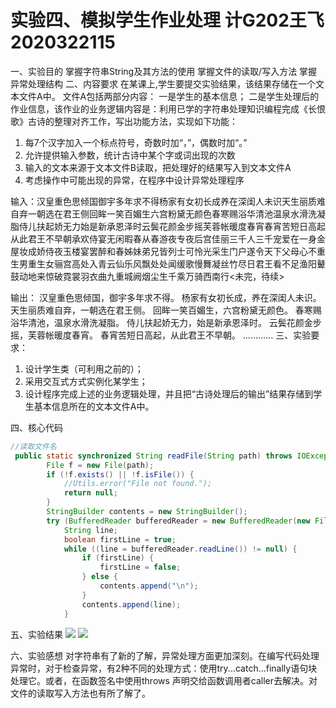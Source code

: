 # 实验四、模拟学生作业处理 计G202王飞2020322115

一、实验目的
掌握字符串String及其方法的使用
掌握文件的读取/写入方法
掌握异常处理结构
二、内容要求
在某课上,学生要提交实验结果，该结果存储在一个文本文件A中。
文件A包括两部分内容：
一是学生的基本信息；
二是学生处理后的作业信息，该作业的业务逻辑内容是：利用已学的字符串处理知识编程完成《长恨歌》古诗的整理对齐工作，写出功能方法，实现如下功能：

1.	每7个汉字加入一个标点符号，奇数时加“，”，偶数时加“。”
2.	允许提供输入参数，统计古诗中某个字或词出现的次数
3.	输入的文本来源于文本文件B读取，把处理好的结果写入到文本文件A
4.	考虑操作中可能出现的异常，在程序中设计异常处理程序

输入：汉皇重色思倾国御宇多年求不得杨家有女初长成养在深闺人未识天生丽质难自弃一朝选在君王侧回眸一笑百媚生六宫粉黛无颜色春寒赐浴华清池温泉水滑洗凝脂侍儿扶起娇无力始是新承恩泽时云鬓花颜金步摇芙蓉帐暖度春宵春宵苦短日高起从此君王不早朝承欢侍宴无闲暇春从春游夜专夜后宫佳丽三千人三千宠爱在一身金屋妆成娇侍夜玉楼宴罢醉和春姊妹弟兄皆列士可怜光采生门户遂令天下父母心不重生男重生女骊宫高处入青云仙乐风飘处处闻缓歌慢舞凝丝竹尽日君王看不足渔阳鼙鼓动地来惊破霓裳羽衣曲九重城阙烟尘生千乘万骑西南行<未完，待续>

输出：
汉皇重色思倾国，御宇多年求不得。
杨家有女初长成，养在深闺人未识。
天生丽质难自弃，一朝选在君王侧。
回眸一笑百媚生，六宫粉黛无颜色。
春寒赐浴华清池，温泉水滑洗凝脂。
侍儿扶起娇无力，始是新承恩泽时。
云鬓花颜金步摇，芙蓉帐暖度春宵。
春宵苦短日高起，从此君王不早朝。
…………
三、实验要求：
1.	设计学生类（可利用之前的）；
2.	采用交互式方式实例化某学生；
3.	设计程序完成上述的业务逻辑处理，并且把“古诗处理后的输出”结果存储到学生基本信息所在的文本文件A中。

四、核心代码
```Java
//读取文件名
 public static synchronized String readFile(String path) throws IOException {
        File f = new File(path);
        if (!f.exists() || !f.isFile()) {
            //Utils.error("File not found.");
            return null;
        }
        StringBuilder contents = new StringBuilder();
        try (BufferedReader bufferedReader = new BufferedReader(new FileReader(f))) {
            String line;
            boolean firstLine = true;
            while ((line = bufferedReader.readLine()) != null) {
                if (firstLine) {
                    firstLine = false;
                } else {
                    contents.append("\n");
                }
                contents.append(line);
            }

```

五、实验结果
<img src="学生处理1.png">
<img src="学生处理2.png">

六、实验感想
对字符串有了新的了解，异常处理方面更加深刻。在编写代码处理异常时，对于检查异常，有2种不同的处理方式：使用try...catch...finally语句块处理它。或者，在函数签名中使用throws 声明交给函数调用者caller去解决。对文件的读取写入方法也有所了解了。
